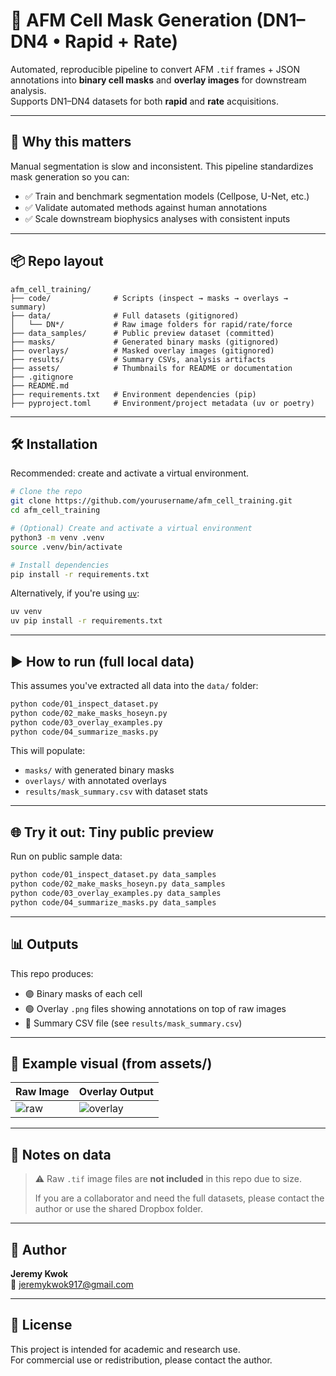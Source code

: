 # 🚀 AFM Cell Mask Generation (DN1–DN4 • Rapid + Rate)

Automated, reproducible pipeline to convert AFM `.tif` frames + JSON annotations into **binary cell masks** and **overlay images** for downstream analysis.  
Supports DN1–DN4 datasets for both **rapid** and **rate** acquisitions.

---

## 🧠 Why this matters

Manual segmentation is slow and inconsistent. This pipeline standardizes mask generation so you can:

- ✅ Train and benchmark segmentation models (Cellpose, U-Net, etc.)
- ✅ Validate automated methods against human annotations
- ✅ Scale downstream biophysics analyses with consistent inputs

---

## 📦 Repo layout

```
afm_cell_training/
├── code/              # Scripts (inspect → masks → overlays → summary)
├── data/              # Full datasets (gitignored)
│   └── DN*/           # Raw image folders for rapid/rate/force
├── data_samples/      # Public preview dataset (committed)
├── masks/             # Generated binary masks (gitignored)
├── overlays/          # Masked overlay images (gitignored)
├── results/           # Summary CSVs, analysis artifacts
├── assets/            # Thumbnails for README or documentation
├── .gitignore
├── README.md
├── requirements.txt   # Environment dependencies (pip)
├── pyproject.toml     # Environment/project metadata (uv or poetry)
```

---

## 🛠️ Installation

Recommended: create and activate a virtual environment.

```bash
# Clone the repo
git clone https://github.com/yourusername/afm_cell_training.git
cd afm_cell_training

# (Optional) Create and activate a virtual environment
python3 -m venv .venv
source .venv/bin/activate

# Install dependencies
pip install -r requirements.txt
```

Alternatively, if you're using [`uv`](https://github.com/astral-sh/uv):

```bash
uv venv
uv pip install -r requirements.txt
```

---

## ▶️ How to run (full local data)

This assumes you've extracted all data into the `data/` folder:

```bash
python code/01_inspect_dataset.py
python code/02_make_masks_hoseyn.py
python code/03_overlay_examples.py
python code/04_summarize_masks.py
```

This will populate:

- `masks/` with generated binary masks  
- `overlays/` with annotated overlays  
- `results/mask_summary.csv` with dataset stats

---

## 🌐 Try it out: Tiny public preview

Run on public sample data:

```bash
python code/01_inspect_dataset.py data_samples
python code/02_make_masks_hoseyn.py data_samples
python code/03_overlay_examples.py data_samples
python code/04_summarize_masks.py data_samples
```

---

## 📊 Outputs

This repo produces:

- 🟣 Binary masks of each cell
- 🟢 Overlay `.png` files showing annotations on top of raw images
- 📄 Summary CSV file (see `results/mask_summary.csv`)

---

## 🧪 Example visual (from assets/)

| Raw Image | Overlay Output |
|-----------|----------------|
| ![raw](assets/cell01meas0000.png) | ![overlay](assets/cell01meas0000_overlay.png) |

---

## 📁 Notes on data

> ⚠️ Raw `.tif` image files are **not included** in this repo due to size.
>
> If you are a collaborator and need the full datasets, please contact the author or use the shared Dropbox folder.

---

## 👤 Author

**Jeremy Kwok**  
📧 [jeremykwok917@gmail.com](mailto:jeremykwok917@gmail.com)

---

## 📄 License

This project is intended for academic and research use.  
For commercial use or redistribution, please contact the author.